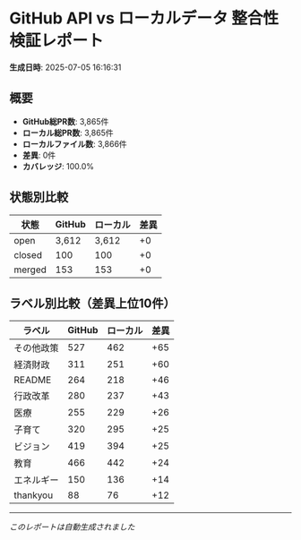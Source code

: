# GitHub API vs ローカルデータ 整合性検証レポート

**生成日時**: 2025-07-05 16:16:31

## 概要

- **GitHub総PR数**: 3,865件
- **ローカル総PR数**: 3,865件
- **ローカルファイル数**: 3,866件
- **差異**: 0件
- **カバレッジ**: 100.0%

## 状態別比較

| 状態 | GitHub | ローカル | 差異 |
|------|--------|----------|------|
| open | 3,612 | 3,612 | +0 |
| closed | 100 | 100 | +0 |
| merged | 153 | 153 | +0 |

## ラベル別比較（差異上位10件）

| ラベル | GitHub | ローカル | 差異 |
|--------|--------|----------|------|
| その他政策 | 527 | 462 | +65 |
| 経済財政 | 311 | 251 | +60 |
| README | 264 | 218 | +46 |
| 行政改革 | 280 | 237 | +43 |
| 医療 | 255 | 229 | +26 |
| 子育て | 320 | 295 | +25 |
| ビジョン | 419 | 394 | +25 |
| 教育 | 466 | 442 | +24 |
| エネルギー | 150 | 136 | +14 |
| thankyou | 88 | 76 | +12 |

---
*このレポートは自動生成されました*